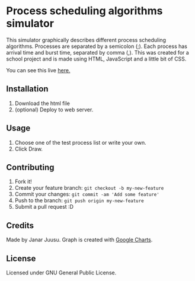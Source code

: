 # Process scheduling algorithms simulator

This simulator graphically describes different process scheduling algorithms.
Processes are separated by a semicolon (;). Each process has arrival time and burst time, separated by comma (,).
This was created for a school project and is made using HTML, JavaScript and a little bit of CSS.

You can see this live [here.](https://juusujanar.eu/scheduling)

## Installation

1. Download the html file
2. (optional) Deploy to web server.

## Usage

1. Choose one of the test process list or write your own.
2. Click Draw.

## Contributing

1. Fork it!
2. Create your feature branch: `git checkout -b my-new-feature`
3. Commit your changes: `git commit -am 'Add some feature'`
4. Push to the branch: `git push origin my-new-feature`
5. Submit a pull request :D

## Credits

Made by Janar Juusu. Graph is created with [Google Charts](https://developers.google.com/chart/).

## License

Licensed under GNU General Public License.